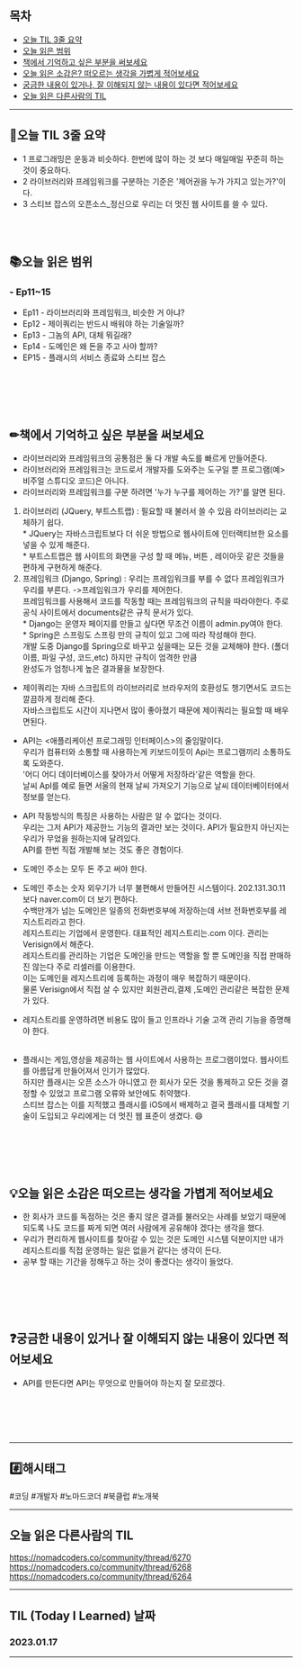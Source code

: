 
## 목차

- [오늘 TIL 3줄 요약](#오늘-TIL-3줄-요약)
- [오늘 읽은 범위](#오늘-읽은-범위)
- [책에서 기억하고 싶은 부분을 써보세요](#책에서-기억하고-싶은-부분을-써보세요)
- [오늘 읽은 소감은? 떠오르는 생각을 가볍게 적어보세요](#오늘-읽은-소감은-떠오르는-생각을-가볍게-적어보세요)
- [궁금한 내용이 있거나, 잘 이해되지 않는 내용이 있다면 적어보세요](#궁금한-내용이-있거나-잘-이해되지-않는-내용이-있다면-적어보세요)
- [오늘 읽은 다른사람의 TIL](#오늘-읽은-다른사람의-TIL)

***
## 🌠오늘 TIL 3줄 요약

- 1 프로그래밍은 운동과 비슷하다. 한번에 많이 하는 것 보다 매일매일 꾸준히 하는 것이 중요하다.
- 2 라이브러리와 프레임워크를 구분하는 기준은 '제어권을 누가 가지고 있는가?'이다.
- 3 스티브 잡스의 오픈소스_정신으로 우리는 더 멋진 웹 사이트를 쓸 수 있다.
<br>
<br>


## 📚오늘 읽은 범위

### - Ep11~15
- Ep11 - 라이브러리와 프레임워크, 비슷한 거 아냐?
- Ep12 - 제이쿼리는 반드시 배워야 하는 기술일까?
- Ep13 - 그놈의 API, 대체 뭐길래?
- Ep14 - 도메인은 왜 돈을 주고 사야 할까?
- EP15 - 플래시의 서비스 종료와 스티브 잡스
<br>
<br>
<br>
<br>


## ✏책에서 기억하고 싶은 부분을 써보세요
- 라이브러리와 프레임워크의 공통점은 둘 다 개발 속도를 빠르게 만들어준다.
- 라이브러리와 프레임워크는 코드로서 개발자를 도와주는 도구일 뿐 프로그램(예> 비주얼 스튜디오 코드)은 아니다. 
- 라이브러리와 프레임워크를 구분 하려면 '누가 누구를 제어하는 가?'를 알면 된다. 
1. 라이브러리 (JQuery, 부트스트랩) : 필요할 때 불러서 쓸 수 있음 라이브러리는 교체하기 쉽다.
<br>* JQuery는 자바스크립트보다 더 쉬운 방법으로 웹사이트에 인터랙티브한 요소를 넣을 수 있게 해준다.
<br>* 부트스트랩은 웹 사이트의 화면을 구성 할 때 메뉴, 버튼 , 레이아웃 같은 것들을 편하게 구현하게 해준다.<br>
2. 프레임워크 (Django, Spring) : 우리는 프레임워크를 부를 수 없다 프레임워크가 우리를 부른다. ->프레임워크가 우리를 제어한다. <br>
프레임워크를 사용해서 코드를 작동할 때는 프레임워크의 규칙을 따라야한다. 주로 공식 사이트에서 documents같은 규칙 문서가 있다.
<br>* Django는 운영자 페이지를 만들고 싶다면 무조건 이름이 admin.py여야 한다. 
<br>* Spring은 스프링도 스프링 만의 규칙이 있고 그에 따라 작성해야 한다. <br>
개발 도중 Django를 Spring으로 바꾸고 싶을때는 모든 것을 교체해야 한다. (폴더 이름, 파일 구성, 코드,etc) 하지만 규칙이 엄격한 만큼 <br>
완성도가 엄청나게 높은 결과물을 보장한다.

- 제이쿼리는 자바 스크립트의 라이브러리로 브라우저의 호환성도 챙기면서도 코드는 깔끔하게 정리해 준다.<br>
자바스크립트도 시간이 지나면서 많이 좋아졌기 때문에 제이쿼리는 필요할 때 배우면된다.

- API는 <애플리케이션 프로그래밍 인터페이스>의 줄임말이다.
<br> 우리가 컴퓨터와 소통할 때 사용하는게 키보드이듯이 Api는 프로그램끼리 소통하도록 도와준다.<br>
'어디 어디 데이터베이스를 찾아가서 어떻게 저장하라'같은 역할을 한다.<br>
날씨 ApI를 예로 들면 서울의 현재 날씨 가져오기 기능으로 날씨 데이터베이터에서 정보를 얻는다.

- API 작동방식의 특징은 사용하는 사람은 알 수 없다는 것이다. <br>
우리는 그저 API가 제공한느 기능의 결과만 보는 것이다. API가 필요한지 아닌지는 우리가 무었을 원하는지에 달려있다.<br>
API를 한번 직접 개발해 보는 것도 좋은 경험이다.

- 도메인 주소는 모두 돈 주고 써야 한다.<br>
- 도메인 주소는 숫자 외우기가 너무 불편해서 만들어진 시스템이다. 202.131.30.11 보다 naver.com이 더 보기 편하다.<br>
수백만개가 넘는 도메인은 일종의 전화번호부에 저장하는데 서브 전화번호부를 레지스트리라고 한다. <br>
레지스트리는 기업에서 운영한다. 대표적인 레지스트리는.com 이다. 관리는 Verisign에서 해준다. <br>
레지스트리를 관리하는 기업은 도메인을 만드는 역할을 할 뿐 도메인을 직접 판매하진 않는다 주로 리셀러를 이용한다.<br>
이는 도메인을 레지스트리에 등록하는 과정이 매우 복잡하기 때문이다.<br>
물론 Verisign에서 직접 살 수 있지만 회원관리,결제 ,도메인 관리같은 복잡한 문제가 있다.

- 레지스트리를 운영하려면 비용도 많이 들고 인프라나 기술 고객 관리 기능을 증명해야 한다.<br><br>

- 플래시는 게임,영상을 제공하는 웹 사이트에서 사용하는 프로그램이었다. 웹사이트를 아름답게 만들어져서 인기가 많았다.<br>
하지만 플래시는 오픈 소스가 아니였고 한 회사가 모든 것을 통제하고 모든 것을 결정할 수 있었고 프로그램 오류와 보안에도 취약했다.<br>
스티브 잡스는 이를 지적했고 플래시를 iOS에서 배제하고 결국 플래시를 대체할 기술이 도입되고 우리에게는 더 멋진 웹 표준이 생겼다. 😄



<br>
<br>
<br>
<br>


## 💡오늘 읽은 소감은 떠오르는 생각을 가볍게 적어보세요
- 한 회사가 코드를 독점하는 것은 좋지 않은 결과를 불러오는 사례를 보았기  때문에 되도록 나도 코드를 짜게 되면 여러 사람에게 공유해야 겠다는 생각을 했다.
- 우리가 편리하게 웹사이트를 찾아갈 수 있는 것은 도메인 시스템 덕분이지만 내가 레지스트리를 직접 운영하는 일은 없을거 같다는 생각이 든다.
- 공부 할 때는 기간을 정해두고 하는 것이 좋겠다는 생각이 들었다. 
<br>
<br>
<br>
<br>


## ❓궁금한 내용이 있거나 잘 이해되지 않는 내용이 있다면 적어보세요
- API를 만든다면 API는 무엇으로 만들어야 하는지 잘 모르겠다. 


<br>
<br>
<br>
<br>







***

## #️⃣해시태그 ##
#코딩 #개발자 #노마드코더 #북클럽 #노개북

***

## 오늘 읽은 다른사람의 TIL
https://nomadcoders.co/community/thread/6270  
https://nomadcoders.co/community/thread/6268  
https://nomadcoders.co/community/thread/6264  




***

## TIL (Today I Learned) 날짜
  
  ### 2023.01.17
  
***
